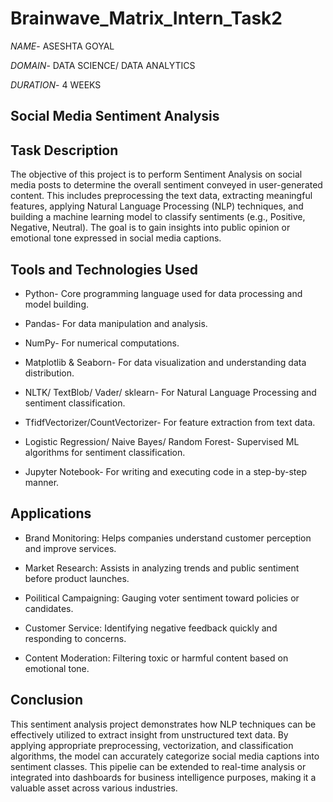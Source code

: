 # Brainwave_Matrix_Intern_Task2

*NAME*- ASESHTA GOYAL

*DOMAIN*- DATA SCIENCE/ DATA ANALYTICS

*DURATION*- 4 WEEKS

## Social Media Sentiment Analysis

## Task Description

The objective of this project is to perform Sentiment Analysis on social media posts to determine the overall sentiment conveyed in user-generated content. This includes preprocessing the text data, extracting meaningful features, applying Natural Language Processing (NLP) techniques, and building a machine learning model to classify sentiments (e.g., Positive, Negative, Neutral). The goal is to gain insights into public opinion or emotional tone expressed in social media captions.

## Tools and Technologies Used

- Python- Core programming language used for data processing and model building.

- Pandas- For data manipulation and analysis.

- NumPy- For numerical computations.

- Matplotlib & Seaborn- For data visualization and understanding data distribution.

- NLTK/ TextBlob/ Vader/ sklearn- For Natural Language Processing and sentiment classification.

- TfidfVectorizer/CountVectorizer- For feature extraction from text data.

- Logistic Regression/ Naive Bayes/ Random Forest- Supervised ML algorithms for sentiment classification.

- Jupyter Notebook- For writing and executing code in a step-by-step manner.

## Applications

- Brand Monitoring: Helps companies understand customer perception and improve services.

- Market Research: Assists in analyzing trends and public sentiment before product launches.

- Poilitical Campaigning: Gauging voter sentiment toward policies or candidates.

- Customer Service: Identifying negative feedback quickly and responding to concerns.

- Content Moderation: Filtering toxic or harmful content based on emotional tone.

## Conclusion

This sentiment analysis project demonstrates how NLP techniques can be effectively utilized to extract insight from unstructured text data. By applying appropriate preprocessing, vectorization, and classification algorithms, the model can accurately categorize social media captions into sentiment classes. This pipelie can be extended to real-time analysis or integrated into dashboards for business intelligence purposes, making it a valuable asset across various industries.
